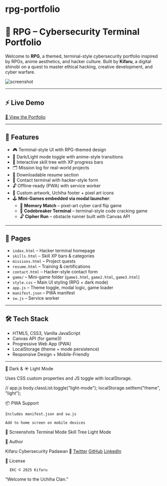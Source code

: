 # rpg-portfolio

# 🧠 RPG – Cybersecurity Terminal Portfolio

Welcome to **RPG**, a themed, terminal-style cybersecurity portfolio inspired by RPGs, anime aesthetics, and hacker culture. Built by **Kifaru**, a digital shinobi on a quest to master ethical hacking, creative development, and cyber warfare.

![screenshot](assets/Screenshot.png)

---

## ⚡ Live Demo
[🔗 View the Portfolio](https://kifaru88.github.io/rpg-portfolio/)

---

## 🧩 Features

- 🎮 Terminal-style UI with RPG-themed design
- 🌙 Dark/Light mode toggle with anime-style transitions
- 🧠 Interactive skill tree with XP progress bars
- 🗂️ Mission log for real-world projects
- 📜 Downloadable resume section
- 📡 Contact terminal with hacker-style form
- 🔓 Offline-ready (PWA) with service worker
- 🎨 Custom artwork, Uchiha footer + pixel art icons
- 🕹️ **Mini-Games embedded via modal launcher**:
  - 🧠 **Memory Match** – pixel-art cyber card flip game
  - 🧾 **Codebreaker Terminal** – terminal-style code cracking game
  - 🔓 **Cipher Run** – obstacle runner built with Canvas API

---

## 🧾 Pages

- `index.html` – Hacker terminal homepage
- `skills.html` – Skill XP bars & categories
- `missions.html` – Project quests
- `resume.html` – Training & certifications
- `contact.html` – Hacker-style contact form
- `game/` – Mini-game folder (`game1.html`, `game2.html`, `game3.html`)
- `style.css` – Main UI styling (RPG + dark mode)
- `app.js` – Theme toggle, modal logic, game loader
- `manifest.json` – PWA manifest
- `sw.js` – Service worker

---

## 🛠️ Tech Stack

- HTML5, CSS3, Vanilla JavaScript
- Canvas API (for game3)
- Progressive Web App (PWA)
- LocalStorage (theme + mode persistence)
- Responsive Design + Mobile-Friendly

---

🌙 Dark & ☀️ Light Mode

Uses CSS custom properties and JS toggle with localStorage.

// app.js
body.classList.toggle("light-mode");
localStorage.setItem("theme", "light");

📦 PWA Support

    Includes manifest.json and sw.js

    Add to home screen on mobile devices

📸 Screenshots
Terminal Mode	Skill Tree	Light Mode
	
	
🧙 Author

Kifaru
Cybersecurity Padawan 🐘
<a href="https://twitter.com/your_username" target="_blank">Twitter</a>
<a href="https://github.com/kifaru88" target="_blank">GitHub</a>
<a href="https://www.linkedin.com/in/emmanuel-cheboi-7994b5227?trk=contact-info" target="_blank"> LinkedIn</a>

📜 License

      EKC © 2025 Kifaru

  “Welcome to the Uchiha Clan.”
